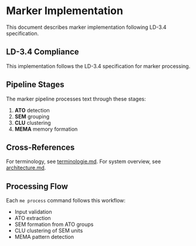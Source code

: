 # Marker Implementation

This document describes marker implementation following LD-3.4 specification.

## LD-3.4 Compliance

This implementation follows the LD-3.4 specification for marker processing.

## Pipeline Stages

The marker pipeline processes text through these stages:

1. **ATO** detection
2. **SEM** grouping  
3. **CLU** clustering
4. **MEMA** memory formation

## Cross-References

For terminology, see [terminologie.md](terminologie.md).
For system overview, see [architecture.md](architecture.md).

## Processing Flow

Each `me process` command follows this workflow:

- Input validation
- ATO extraction
- SEM formation from ATO groups
- CLU clustering of SEM units
- MEMA pattern detection